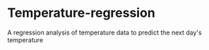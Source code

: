 # Temperature-regression
A regression analysis of temperature data to predict the next day's temperature
